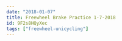 ```yaml
---
date: "2018-01-07"
title: Freewheel Brake Practice 1-7-2018
id: 9F2s8HQyXec
tags: ["freewheel-unicycling"]
---
```


